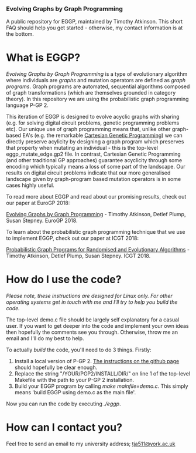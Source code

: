 ### Evolving Graphs by Graph Programming

A public repository for EGGP, maintained by Timothy Atkinson. This short FAQ should help you get started - otherwise, my contact information is at the bottom.

# What is EGGP?

*Evolving Graphs by Graph Programming* is a type of evolutionary algorithm where individuals are *graphs* and mutation operators are defined as *graph programs*. Graph programs are automated, sequential algorithms composed of graph transformations (which are themselves grounded in category theory). In this repository we are using the probabilistic graph programming language P-GP 2.

This iteration of EGGP is designed to evolve acyclic graphs with sharing (e.g. for solving digital circuit problems, genetic programming problems etc). Our unique use of graph programming means that, unlike other graph-based EA's (e.g. the remarkable [Cartesian Genetic Programming](http://www.cartesiangp.co.uk/)) we can directly preserve acylicity by designing a graph program which preserves that property when mutating an individual - this is the top-level eggp_mutate_edge.gp2 file. In contrast, Cartesian Genetic Programming (and other traditional GP approaches) guarantee acyclicity through some encoding which typically means a loss of some part of the landscape. Our results on digital circuit problems indicate that our more generalised landscape given by graph-program based mutation operators is in some cases highly useful.

To read more about EGGP and read about our promising results, check out our paper at EuroGP 2018:

[Evolving Graphs by Graph Programming](https://link.springer.com/chapter/10.1007/978-3-319-77553-1_3) - Timothy Atkinson, Detlef Plump, Susan Stepney. EuroGP 2018.

To learn about the probabilistic graph programming technique that we use to implement EGGP, check out our paper at ICGT 2018:

[Probabilistic Graph Programs for Randomised and Evolutionary Algorithms](https://link.springer.com/chapter/10.1007%2F978-3-319-92991-0_5) - Timothy Atkinson, Detlef Plump, Susan Stepney. ICGT 2018.

# How do I use the code?

*Please note, these instructions are designed for Linux only. For other operating systems get in touch with me and I'll try to help you build the code.*

The top-level demo.c file should be largely self explanatory for a casual user. If you want to get deeper into the code and implement your own ideas then hopefully the comments see you through. Otherwise, throw me an email and I'll do my best to help.

To actually *build* the code, you'll need to do 3 things. Firstly:

1. Install a local version of P-GP 2. [The instructions on the github page](https://github.com/UoYCS-plasma/P-GP2) should hopefully be clear enough.
2. Replace the string "/YOUR/PGP2/INSTALL/DIR/" on line 1 of the top-level Makefile with the path to your P-GP 2 installation.
3. Build your EGGP program by calling *make mainfile=demo.c*. This simply means 'build EGGP using demo.c as the main file'.

Now you can run the code by executing *./eggp*.

# How can I contact you?

Feel free to send an email to my university address; tja511@york.ac.uk
